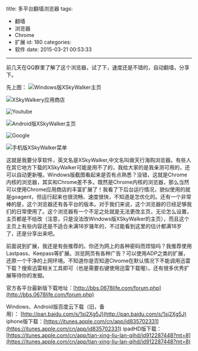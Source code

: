 title: 多平台翻墙浏览器
tags:
  - 翻墙
  - 浏览器
  - Chrome
  - 扩展
id: 180
categories:
  - 软件
date: 2015-03-21 00:53:33
---

前几天在QQ群里了解了这个浏览器，试了下，速度还是不错的，自动翻墙，分享下。
<!--more-->

先上图：
![Windows版XSkyWalker主页](http://qiniu.e12e.com/2015/03/16/截图20150320235640.png)

![XSkyWalkery应用商店](http://qiniu.e12e.com/2015/03/16/截图20150320235945.png)


![Youtube](http://qiniu.e12e.com/2015/03/16/截图20150321000529.png)


![Android版XSkyWalker主页](http://qiniu.e12e.com/2015/03/16/Screenshot_2015-03-19-20-02-33.png)

![Google](http://qiniu.e12e.com/2015/03/16/Screenshot_2015-03-19-20-03-07.png)

![手机版XSkyWalker菜单](http://qiniu.e12e.com/2015/03/16/Screenshot_2015-03-19-20-03-12.png)


这就是我要分享软件，英文名是XSkyWalker,中文名叫做天行海购浏览器。有些人在其它地方下载的XSkyWalker可能是用不了的，我给大家的是我亲测可用的，还可以自动更新喔。Windows版截图看起来是否有点熟悉？没错，这就是Chrome内核的浏览器，其实和Chrome差不多。既然是Chrome内核的浏览器，那么当然可以使用Chrome应用商店的丰富扩展了！我看了下后台运行情况，貌似使用的就是goagent，但运行起来也很流畅、速度很快，不知道是怎优化的。还有一个非常棒的是，这个浏览器还有各平台的版本。对于我们来说，这个浏览器的已经足够我们的日常使用了。这个浏览器有一个不足之处就是无法更改主页，无论怎么设置，主页都是不给改（注意，只是没法改Windows版XSkyWalker的主页），而且这个主页上有些内容还是不适合未满18岁骚年的，不过能看到这里的估计都满18岁了，还是分享出来吧。

前面说到扩展，我还是有些推荐的。你还为网上的各种密码而烦恼吗？我推荐使用Lastpass、Keepass等扩展。浏览网页有各种广告？可以使用ADP之类的扩展，还原一个干净的上网环境。不知道你是否知道Chrome在默认情况下不能调用迅雷下载？搜索迅雷相关工具即可（也是需要右键使用迅雷下载喔）。还有很多优秀扩展等待你的发掘。


官方各平台最新版下载地址：[http://bbs.0678life.com/forum.php](http://bbs.0678life.com/forum.php)

Windows、Android版百度云下载（旧，备用）： [http://pan.baidu.com/s/1sj2Xg5J](http://pan.baidu.com/s/1sj2Xg5J)
iphone版下载：[https://itunes.apple.com/cn/app/id835702331](https://itunes.apple.com/cn/app/id835702331)
ipadHD版下载：[https://itunes.apple.com/cn/app/tian-xing-liu-lan-qihd/id912287448?mt=8](https://itunes.apple.com/cn/app/tian-xing-liu-lan-qihd/id912287448?mt=8)
